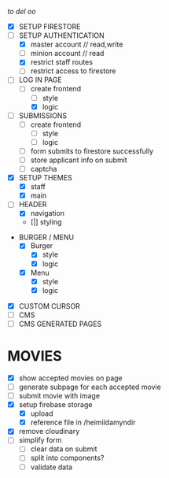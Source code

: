 _to del oo_

- [x] SETUP FIRESTORE
- [ ] SETUP AUTHENTICATION
  - [x] master account // read,write
  - [ ] minion account // read
  - [x] restrict staff routes
  - [ ] restrict access to firestore
- [ ] LOG IN PAGE
  - [ ] create frontend
    - [ ] style
    - [x] logic
- [ ] SUBMISSIONS
  - [ ] create frontend
    - [ ] style
    - [ ] logic
  - [ ] form submits to firestore successfully
  - [ ] store applicant info on submit
  - [ ] captcha
- [x] SETUP THEMES
  - [x] staff
  - [x] main
- [ ] HEADER
  - [x] navigation
  - [|] styling
- BURGER / MENU
  - [x] Burger
    - [x] style
    - [x] logic
  - [x] Menu
    - [x] style
    - [x] logic
- [x] CUSTOM CURSOR
- [ ] CMS
- [ ] CMS GENERATED PAGES

# MOVIES

- [x] show accepted movies on page
- [ ] generate subpage for each accepted movie
- [ ] submit movie with image
- [x] setup firebase storage
  - [x] upload
  - [x] reference file in /heimildamyndir
- [x] remove cloudinary
- [ ] simplify form
  - [ ] clear data on submit
  - [ ] split into components?
  - [ ] validate data
